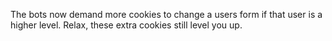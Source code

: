 The bots now demand more cookies to change a users form if that user is a higher level. Relax, these extra cookies still level you up.